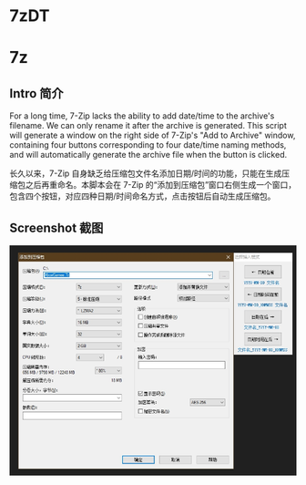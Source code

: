 # 7zDT
# 7z
## Intro 简介
For a long time, 7-Zip lacks the ability to add date/time to the archive's filename. We can only rename it after the archive is generated. This script will generate a window on the right side of 7-Zip's "Add to Archive" window, containing four buttons corresponding to four date/time naming methods, and will automatically generate the archive file when the button is clicked.

长久以来，7-Zip 自身缺乏给压缩包文件名添加日期/时间的功能，只能在生成压缩包之后再重命名。本脚本会在 7-Zip 的“添加到压缩包”窗口右侧生成一个窗口，包含四个按钮，对应四种日期/时间命名方式，点击按钮后自动生成压缩包。

## Screenshot 截图
![image](https://github.com/fffb/7zDT/blob/d01c88e82106b93b34efb274a8f40c45653b6dbc/screenshot.jpg)
